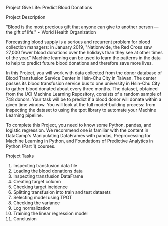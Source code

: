 Project Give Life: Predict Blood Donations

Project Description

"Blood is the most precious gift that anyone can give to another person — the gift of life." ~ World Health Organization

Forecasting blood supply is a serious and recurrent problem for blood collection managers: in January 2019, "Nationwide, the Red Cross saw 27,000 fewer blood donations over the holidays than they see at other times of the year." Machine learning can be used to learn the patterns in the data to help to predict future blood donations and therefore save more lives.

In this Project, you will work with data collected from the donor database of Blood Transfusion Service Center in Hsin-Chu City in Taiwan. The center passes its blood transfusion service bus to one university in Hsin-Chu City to gather blood donated about every three months. The dataset, obtained from the UCI Machine Learning Repository, consists of a random sample of 748 donors. Your task will be to predict if a blood donor will donate within a given time window. You will look at the full model-building process: from inspecting the dataset to using the tpot library to automate your Machine Learning pipeline.

To complete this Project, you need to know some Python, pandas, and logistic regression. We recommend one is familiar with the content in DataCamp's Manipulating DataFrames with pandas, Preprocessing for Machine Learning in Python, and Foundations of Predictive Analytics in Python (Part 1) courses.

Project Tasks

1. Inspecting transfusion.data file
2. Loading the blood donations data
3. Inspecting transfusion DataFrame
4. Creating target column
5. Checking target incidence
6. Splitting transfusion into train and test datasets
7. Selecting model using TPOT
8. Checking the variance
9. Log normalization
10. Training the linear regression model
11. Conclusion